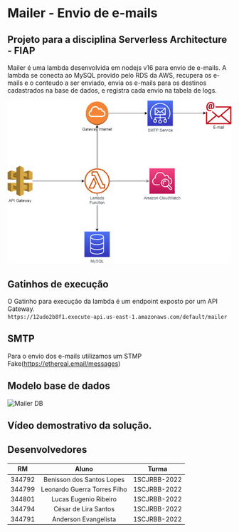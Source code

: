 # Mailer - Envio de e-mails 
## Projeto para a disciplina Serverless Architecture - FIAP 

Mailer é uma lambda desenvolvida em nodejs v16 para envio de e-mails.
A lambda se conecta ao MySQL provido pelo RDS da AWS, recupera os e-mails e o conteudo a ser enviado, envia os e-mails para os destinos cadastrados na base de dados, e 
registra cada envio na tabela de logs.


![Mailer](/lambda.png "Diagrama da solução")

## Gatinhos de execução
O Gatinho para execução da lambda é um endpoint exposto por um API Gateway.<br>
`https://12udo2b8f1.execute-api.us-east-1.amazonaws.com/default/mailer`


## SMTP
Para o envio dos e-mails utilizamos um STMP Fake(https://ethereal.email/messages)


## Modelo base de dados 

![Mailer DB](/mailer-db "Modelo do bando de dados")




## Vídeo demostrativo da solução.




## Desenvolvedores

| RM  | Aluno | Turma |
| ------------- |:-------------:| --------- | 
| 344792      | Benisson dos Santos Lopes     | 1SCJRBB-2022 |
| 344799      | Leonardo Guerra Torres Filho     | 1SCJRBB-2022 |
| 344801      | Lucas Eugenio Ribeiro     | 1SCJRBB-2022 |
| 344794      | César de Lira Santos     | 1SCJRBB-2022 |
| 344791      | Anderson Evangelista     | 1SCJRBB-2022 |